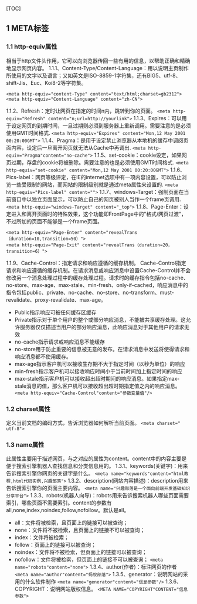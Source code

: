 [TOC]

## 1 META标签
### 1.1 http-equiv属性
相当于http文件头作用，它可以向浏览器传回一些有用的信息，以帮助正确和精确地显示网页内容。
1.1.1、Content-Type/Content-Language：用以说明主页制作所使用的文字以及语言；又如英文是ISO-8859-1字符集，还有BIG5、utf-8、shift-Jis、Euc、Koi8-2等字符集。
```
<meta http-equiv="content-Type" content="text/html;charset=gb2312">
<meta http-equiv="Content-Language" content="zh-CN">
```
1.1.2、Refresh：定时让网页在指定的时间n内，跳转到你的页面。
```<meta http-equiv="Refresh" content="n;url=http://yourlink">```
1.1.3、Expires：可以用于设定网页的到期时间，一旦过期则必须到服务器上重新调用。需要注意的是必须使用GMT时间格式.
```<meta http-equiv="Expires" content="Mon,12 May 2001 00:20:00GMT">```
1.1.4、Pragma：是用于设定禁止浏览器从本地机的缓存中调阅页面内容，设定后一旦离开网页就无法从Cache中再调出.
```<meta http-equiv="Pragma"content="no-cache">```
1.1.5、set-cookie：cookie设定，如果网页过期，存盘的cookie将被删除。需要注意的也是必须使用GMT时间格式.
```<meta http-equiv="set-cookie" content="Mon,12 May 2001 00:20:00GMT">```
1.1.6、Pics-label：网页等级评定，在IE的internet选项中有一项内容设置，可以防止浏览一些受限制的网站，而网站的限制级别就是通过meta属性来设置的.
```<meta http-equiv="Pics-label" content="">```
1.1.7、windows-Target：强制页面在当前窗口中以独立页面显示，可以防止自己的网页被别人当作一个frame页调用.
```<meta http-equiv="windows-Target" content="_top">```
1.1.8、Page-Enter：设定进入和离开页面时的特殊效果，这个功能即FrontPage中的"格式/网页过渡"，不过所加的页面不能够是一个frame页面。
```
<meta http-equiv="Page-Enter" content="revealTrans（duration=10,transition=50）">
<meta http-equiv="Page-Exit" content="revealTrans（duration=20，transition=6）">
```
1.1.9、Cache-Control：指定请求和响应遵循的缓存机制。
Cache-Control指定请求和响应遵循的缓存机制。在请求消息或响应消息中设置Cache-Control并不会修改另一个消息处理过程中的缓存处理过程。请求时的缓存指令包括no-cache、no-store、max-age、max-stale、min-fresh、only-if-cached，响应消息中的指令包括public、private、no-cache、no-store、no-transform、must-revalidate、proxy-revalidate、max-age。
 - Public指示响应可被任何缓存区缓存
 - Private指示对于单个用户的整个或部分响应消息，不能被共享缓存处理。这允许服务器仅仅描述当用户的部分响应消息，此响应消息对于其他用户的请求无效
 - no-cache指示请求或响应消息不能缓存
 - no-store用于防止重要的信息被无意的发布。在请求消息中发送将使得请求和响应消息都不使用缓存。
 - max-age指示客户机可以接收生存期不大于指定时间（以秒为单位）的响应
 - min-fresh指示客户机可以接收响应时间小于当前时间加上指定时间的响应
 - max-stale指示客户机可以接收超出超时期间的响应消息。如果指定max-stale消息的值，那么客户机可以接收超出超时期指定值之内的响应消息。
```<meta http-equiv="Cache-Control"content="参数变量值"/>```
### 1.2 charset属性
定义当前文档的编码方式，告诉浏览器如何解析当前页面。
```<meta charset=" utf-8">```
### 1.3 name属性
此属性主要用于描述网页，与之对应的属性为content。content中的内容主要是便于搜索引擎机器人查找信息和分类信息用的。
1.3.1、keywords(关键字)：用来告诉搜索引擎你网页的关键字是什么。
```<meta name="keywords"content="html教程,html代码实例,兴趣部落">```
1.3.2、description(网站内容描述)：description用来告诉搜索引擎你的页面主要内容。
```<meta name="兴趣部落是一个面向前端开发基础知识分享平台">```
1.3.3、robots(机器人向导)：robots用来告诉搜索机器人哪些页面需要索引，哪些页面不需要索引。content的参数有all,none,index,noindex,follow,nofollow。默认是all。
 - all：文件将被检索，且页面上的链接可以被查询；
 - none：文件将不被检索，且页面上的链接不可以被查询；
 - index：文件将被检索；
 - follow：页面上的链接可以被查询；
 - noindex：文件将不被检索，但页面上的链接可以被查询；
 - nofollow：文件将被检索，但页面上的链接不可以被查询；
```<meta name="robots"content="none">```
1.3.4、author(作者)：标注网页的作者
```<meta name="author"content="蚂蚁部落">```
1.3.5、generator：说明网站的采用的什么软件制作
```<meta name="generator"content="信息参数"/>```
1.3.6、COPYRIGHT：说明网站版权信息。
```<META NAME="COPYRIGHT"CONTENT="信息参数">```